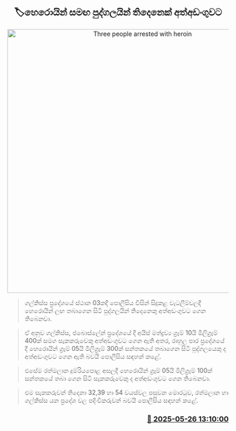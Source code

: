 <p align='center'><b><h2 align='center' title='Three people arrested with heroin'>🏷හෙරොයින් සමඟ පුද්ගලයින් තිදෙනෙක් අත්අඩංගුවට</h2></b></p>
<p align='center'><img src='https://helakuru.sgp1.cdn.digitaloceanspaces.com/esana/images/lib/arrested2[1].jpg' width='600' alt='Three people arrested with heroin'></p>

> ගල්කිස්ස ප්‍රදේශයේ ස්ථාන 03කදී පොලීසිය විසින් සිදුකළ වැටලීම්වලදී හෙරොයින් ලඟ තබාගෙන සිටි පුද්ගලයින් තිදෙනෙකු අත්අඩංගුවට ගෙන තිබෙනවා.

> ඒ අනුව ගල්කිස්ස, ජබොස්ලේන් ප්‍රදේශයේ දී අයිස් මත්ද්‍රව්‍ය ග්‍රෑම් 10යි මිලිග්‍රෑම් 400ක් සමග සැකකරුවෙකු අත්අඩංගුවට ගෙන ඇති අතර, රාහුල පාර ප්‍රදේශයේ දී හෙරොයින් ග්‍රෑම් 05යි මිලිග්‍රෑම් 300ක් සන්තකයේ තබාගෙන සිටි පුද්ගලයෙකු ද අත්අඩංගුවට ගෙන ඇති බවයි පොලීසිය සඳහන් කළේ.

> එසේම රත්මලාන දුම්රියපොළ අසලදී හෙරොයින් ග්‍රෑම් 05යි මිලිග්‍රෑම් 100ක් සන්තකයේ තබා ගෙන සිටි සැකකරුවෙකු ද අත්අඩංගුවට ගෙන තිබෙනවා.

> එම සැකකරුවන් තිදෙනා 32,39 හා 54 වයස්වල පසුවන මොරටුව, රත්මලාන හා ගල්කිස්ස යන ප්‍රදේශ වල පදිංචිකරුවන් බවයි පොලීසිය සඳහන් කළේ.



<h3 align='right'><a href='https://www.helakuru.lk/esana/p/110431/'>📅 2025-05-26 13:10:00</a></h3>

